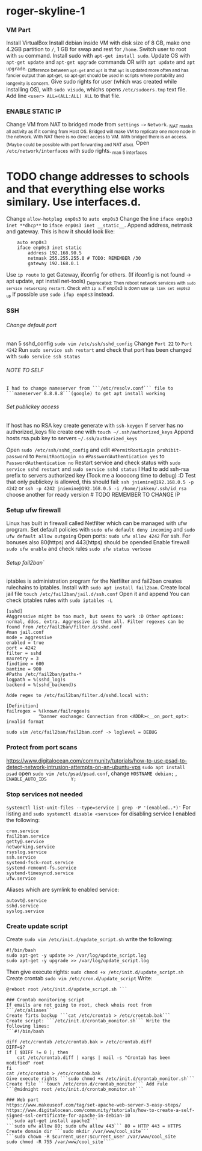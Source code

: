 # roger-skyline-1
### VM Part
Install VirtualBox
Install debian inside VM with disk size of 8 GB, make one 4.2GB partition to ```/```, 1 GB for swap and rest for ```/home```.
Switch user to root with ```su``` command. Install sudo with ```apt-get install sudo```. Update OS with ```apt-get update``` and ```apt-get upgrade``` commands OR with ```apt update``` and ```apt upgrade```. <sub>Difference between ```apt-get``` and ```apt``` is that ```apt``` is updated more often and has fancier output than apt-get, so apt-get should be used in scripts where portability and longevity is concern.</sub> 
Give sudo rights for user (which was created while installing OS), with ```sudo visudo```, whichs opens ```/etc/sudoers.tmp``` text file. Add line ```<user> ALL=(ALL:ALL) ALL``` to that file.

### ENABLE STATIC IP	
Change VM from NAT to bridged mode from ```settings``` ```->``` ```Network```. <sub>NAT masks all activity as if it coming from Host OS. Bridged will make VM to replicate one more node in the network. With NAT there is no direct access to VM. With bridged there is an access. (Maybe could be possible with port forwarding and NAT also).</sub>
Open ```/etc/network/interfaces``` with sudo rights. <sub>man 5 interfaces</sub>
# TODO change addresses to schools and that everything else works similary. Use interfaces.d.
Change	```allow-hotplug enp0s3```
to		```auto enp0s3```
Change the line	```iface enp0s3 inet **dhcp**```
to				```iface enp0s3 inet __static__```.
Append address, netmask and gateway. This is how it should look like:
```	# The primary network interface
	auto enp0s3
	iface enp0s3 inet static
		address 192.168.90.5
		netmask 255.255.255.0 # TODO: REMEMBER /30
		gateway 192.168.0.1
```
Use ```ip route``` to get Gateway, ifconfig for others. (If ifconfig is not found -> apt update, apt install net-tools)
<sub>Deprecated: Then reboot network services with ```sudo service networking restart```. Check with ```ip a```. If enp0s3 is down use ```ip link set enp0s3 up```</sub>
If possible use ```sudo ifup enp0s3``` instead.

### SSH
###### Change default port
man 5 sshd_config
```sudo vim /etc/ssh/sshd_config``` Change ```Port 22``` to ```Port 4242``` Run ```sudo service ssh restart``` and check that port has been changed with ```sudo service ssh status```

###### NOTE TO SELF
	I had to change nameserver from ```/etc/resolv.conf``` file to ```nameserver 8.8.8.8```(google) to get apt install working
###### Set publickey access
If host has no RSA key create generate with ```ssh-keygen```
If server has no authorized_keys file create one with ```touch ~/.ssh/authorized_keys```
Append hosts rsa.pub key to servers ```~/.ssh/authorized_keys```

Open ```sudo /etc/ssh/sshd_config``` and edit
```#PermitRootLogin prohibit-password``` to ```PermitRootLogin no```
```#PasswordAuthentication yes``` to ```PasswordAuthentication no```
Restart service and check status with ```sudo service sshd restart``` and ```sudo service sshd status```
I Had to add ssh-rsa prefix to servers authorized key (Took me a looooong time to debug) :D
Test that only publickey is allowed, this should fail: ```ssh jniemine@192.168.0.5 -p 4242``` or ```ssh -p 4242 jniemine@192.168.0.5 -i /home/jakken/.ssh/id_rsa``` choose another for ready version # TODO REMEMBER TO CHANGE IP

### Setup ufw firewall
Linux has built in firewall called Netfilter which can be managed with ufw program.
Set default policies with ```sudo ufw default deny incoming``` and ```sudo ufw default allow outgoing```
Open ports:
```sudo ufw allow 4242``` For ssh. For bonuses also 80(https) and 443(https) should be opended 
Enable firewall ```sudo ufw enable``` and check rules ```sudo ufw status verbose```

###### Setup fail2ban`
iptables is administration program for the Netfilter and fail2ban creates rulechains to iptables.
Install with ```sudo apt install fail2ban```. Create local jail file ```touch /etc/fail2ban/jail.d/ssh.conf``` Open it and append
You can check iptables rules with ```sudo iptables -L```
```
[sshd]
#Aggressive might be too much, but seems to work :D Other options: normal, ddos, extra. Aggressive is them all. Filter regexes can be found from /etc/fail2ban/filter.d/sshd.conf
#man jail.conf
mode = aggressive
enabled = true
port = 4242
filter = sshd
maxretry = 3
findtime = 600
bantime = 900
#Paths /etc/fail2ban/paths-*
logpath = %(sshd_log)s
backend = %(sshd_backend)s
```
```
Adde regex to /etc/fail2ban/filter.d/sshd.local with:

[Definition]
failregex = %(known/failregex)s
            ^banner exchange: Connection from <ADDR><__on_port_opt>: invalid format
```
```
sudo vim /etc/fail2ban/fail2ban.conf -> loglevel = DEBUG
```

### Protect from port scans
https://www.digitalocean.com/community/tutorials/how-to-use-psad-to-detect-network-intrusion-attempts-on-an-ubuntu-vps
```sudo apt install psad``` open ```sudo vim /etc/psad/psad.conf```, change ```HOSTNAME	debian;``` , ```ENABLE_AUTO_IDS         Y;```

### Stop services not needed
```systemctl list-unit-files --type=service | grep -P '(enabled..*)'``` For listing and ```sudo systemctl disable <service>``` for disabling service
I enabled the following:
```
cron.service
fail2ban.service
getty@.service
networking.service
rsyslog.service
ssh.service
systemd-fsck-root.service
systemd-remount-fs.service
systemd-timesyncd.service
ufw.service
```
Aliases which are symlink to enabled service:
```
autovt@.service
sshd.service
syslog.service
```

### Create update script
Create ```sudo vim /etc/init.d/update_script.sh``` write the following:
```
#!/bin/bash
sudo apt-get -y update >> /var/log/update_script.log
sudo apt-get -y upgrade >> /var/log/update_script.log
```
Then give execute rights:
```sudo chmod +x /etc/init.d/update_script.sh```
Create crontab ```sudo vim /etc/cron.d/update_script``` Write:
```0 4 * * 0 root /etc/init.d/update_script.sh
@reboot root /etc/init.d/update_script.sh ```

### Crontab monitoring script
If emails are not going to root, check whois root from ```/etc/aliases```
Create firts backup ```cat /etc/crontab > /etc/crontab.bak```
Create script: ```/etc/init.d/crontab_monitor.sh``` Write the following lines:
```#!/bin/bash

diff /etc/crontab /etc/crontab.bak > /etc/crontab.diff
DIFF=$?
if [ $DIFF != 0 ]; then
	cat /etc/crontab.diff | xargs | mail -s "Crontab has been modified" root
fi
cat /etc/crontab > /etc/crontab.bak
Give execute rights ```sudo chmod +x /etc/init.d/crontab_monitor.sh```
Create file ```touch /etc/cron.d/crontab_monitor``` Add rule ```@midnight root /etc/init.d/crontab_monitor.sh```

### Web part
https://www.makeuseof.com/tag/set-apache-web-server-3-easy-steps/
https://www.digitalocean.com/community/tutorials/how-to-create-a-self-signed-ssl-certificate-for-apache-in-debian-10
```sudo apt-get install apache2```
```sudo ufw allow 80; sudo ufw allow 443``` 80 = HTTP 443 = HTTPS
Create domain dir ```sudo mkdir /var/www/cool_site```
```sudo chown -R $current_user:$current_user /var/www/cool_site
sudo chmod -R 755 /var/www/cool_site```
